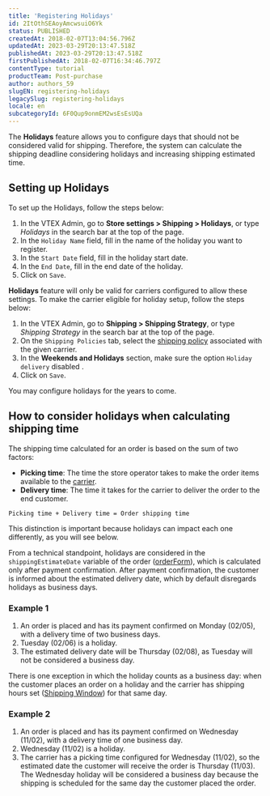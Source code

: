 ```yaml
---
title: 'Registering Holidays'
id: 2ItOthSEAoyAmcwsuiO6Yk
status: PUBLISHED
createdAt: 2018-02-07T13:04:56.796Z
updatedAt: 2023-03-29T20:13:47.518Z
publishedAt: 2023-03-29T20:13:47.518Z
firstPublishedAt: 2018-02-07T16:34:46.797Z
contentType: tutorial
productTeam: Post-purchase
author: authors_59
slugEN: registering-holidays
legacySlug: registering-holidays
locale: en
subcategoryId: 6F0Qup9onmEM2wsEsEsUQa
---
```


The **Holidays** feature allows you to configure days that should not be considered valid for shipping. Therefore, the system can calculate the shipping deadline considering holidays and increasing shipping estimated time.

## Setting up Holidays

To set up the Holidays, follow the steps below:

1. In the VTEX Admin, go to **Store settings > Shipping > Holidays**, or type *Holidays* in the search bar at the top of the page.  
2. In the `Holiday Name` field, fill in the name of the holiday you want to register.
3. In the `Start Date` field, fill in the holiday start date.
4. In the `End Date`, fill in the end date of the holiday.
5. Click on `Save`.

**Holidays** feature will only be valid for carriers configured to allow these settings. To make the carrier eligible for holiday setup, follow the steps below:

1. In the VTEX Admin, go to **Shipping > Shipping Strategy**, or type *Shipping Strategy* in the search bar at the top of the page.  
2. On the `Shipping Policies` tab, select the [shipping policy](https://help.vtex.com/en/tutorial/politica-de-envio--tutorials_140) associated with the given carrier.
3. In the **Weekends and Holidays** section, make sure the option `Holiday delivery` disabled <i class="fas fa-toggle-off"></i>.
4. Click on `Save`.

<div class="alert alert-info">
You may configure holidays for the years to come.
</div>

## How to consider holidays when calculating shipping time

The shipping time calculated for an order is based on the sum of two factors:

- **Picking time**: The time the store operator takes to make the order items available to the [carrier](https://help.vtex.com/en/tutorial/transportadoras-na-vtex--7u9duMD5UQa2QQwukAWMcE).
- **Delivery time**: The time it takes for the carrier to deliver the order to the end customer.

`Picking time + Delivery time = Order shipping time`

This distinction is important because holidays can impact each one differently, as you will see below.

From a technical standpoint, holidays are considered in the `shippingEstimateDate` variable of the order ([orderForm](https://developers.vtex.com/vtex-rest-api/reference/orderform-fields)), which is calculated only after payment confirmation. After payment confirmation, the customer is informed about the estimated delivery date, which by default disregards holidays as business days.

### Example 1

1. An order is placed and has its payment confirmed on Monday (02/05), with a delivery time of two business days.
2. Tuesday (02/06) is a holiday.
3. The estimated delivery date will be Thursday (02/08), as Tuesday will not be considered a business day.

<div class="alert alert-warning">
There is one exception in which the holiday counts as a business day: when the customer places an order on a holiday and the carrier has shipping hours set (<a href="https://help.vtex.com/en/tutorial/carrier-working-hours--2oGpbInIgdxSWUi3TZjdCS">Shipping Window</a>) for that same day.
</div>

### Example 2

1. An order is placed and has its payment confirmed on Wednesday (11/02), with a delivery time of one business day.
2. Wednesday (11/02) is a holiday.
3. The carrier has a picking time configured for Wednesday (11/02), so the estimated date the customer will receive the order is Thursday (11/03). The Wednesday holiday will be considered a business day because the shipping is scheduled for the same day the customer placed the order.
